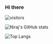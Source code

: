 ### Hi there
![visitors](https://visitor-badge.glitch.me/badge?page_id=nirajpdn.visitor-badge)

![Niraj's GitHub stats](https://github-readme-stats.vercel.app/api?username=nirajpdn&show_icons=true&theme=tokyonight)

![Top Langs](https://github-readme-stats.vercel.app/api/top-langs/?username=nirajpdn&layout=compact)
<!--
**nirajpdn/nirajpdn** is a ✨ _special_ ✨ repository because its `README.md` (this file) appears on your GitHub profile.

Here are some ideas to get you started:

- 🔭 I’m currently working on ...
- 🌱 I’m currently learning ...
- 👯 I’m looking to collaborate on ...
- 🤔 I’m looking for help with ...
- 💬 Ask me about ...
- 📫 How to reach me: ...
- 😄 Pronouns: ...
- ⚡ Fun fact: ...
-->

